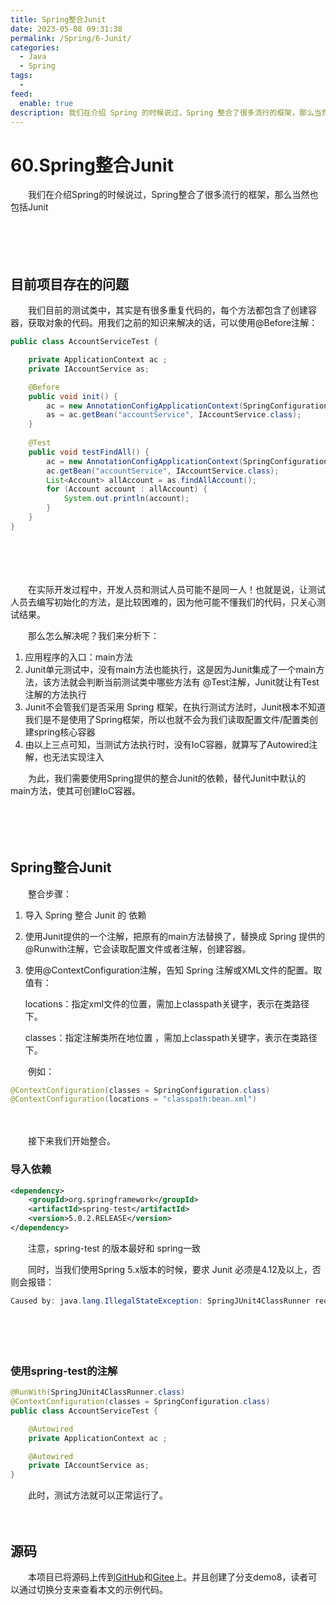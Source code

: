 ```yaml
---
title: Spring整合Junit
date: 2023-05-08 09:31:38
permalink: /Spring/6-Junit/
categories:
  - Java
  - Spring
tags:
  - 
feed:
  enable: true
description: 我们在介绍 Spring 的时候说过，Spring 整合了很多流行的框架，那么当然也包括 Junit
---
```

# 60.Spring整合Junit

　　我们在介绍Spring的时候说过，Spring整合了很多流行的框架，那么当然也包括Junit
<!-- more -->　　‍

　　‍

## 目前项目存在的问题

　　我们目前的测试类中，其实是有很多重复代码的，每个方法都包含了创建容器，获取对象的代码。用我们之前的知识来解决的话，可以使用@Before注解：

```java
public class AccountServiceTest {

    private ApplicationContext ac ;
    private IAccountService as;

    @Before
    public void init() {  
        ac = new AnnotationConfigApplicationContext(SpringConfiguration.class);
        as = ac.getBean("accountService", IAccountService.class);
    }
  
    @Test
    public void testFindAll() {
        ac = new AnnotationConfigApplicationContext(SpringConfiguration.class);
        ac.getBean("accountService", IAccountService.class);
        List<Account> allAccount = as.findAllAccount();
        for (Account account : allAccount) {
            System.out.println(account);
        }
    }
}
```

　　‍

　　‍

　　在实际开发过程中，开发人员和测试人员可能不是同一人！也就是说，让测试人员去编写初始化的方法，是比较困难的，因为他可能不懂我们的代码，只关心测试结果。

　　那么怎么解决呢？我们来分析下：

1. 应用程序的入口：main方法
2. Junit单元测试中，没有main方法也能执行，这是因为Junit集成了一个main方法，该方法就会判断当前测试类中哪些方法有 @Test注解，Junit就让有Test注解的方法执行
3. Junit不会管我们是否采用 Spring 框架，在执行测试方法时，Junit根本不知道我们是不是使用了Spring框架，所以也就不会为我们读取配置文件/配置类创建spring核心容器
4. 由以上三点可知，当测试方法执行时，没有IoC容器，就算写了Autowired注解，也无法实现注入

　　为此，我们需要使用Spring提供的整合Junit的依赖，替代Junit中默认的main方法，使其可创建IoC容器。

　　‍

　　‍

## Spring整合Junit

　　整合步骤：

1. 导入 Spring 整合 Junit 的 依赖
2. 使用Junit提供的一个注解，把原有的main方法替换了，替换成 Spring 提供的 @Runwith注解，它会读取配置文件或者注解，创建容器。
3. 使用@ContextConfiguration注解，告知 Spring 注解或XML文件的配置。取值有：  

    locations：指定xml文件的位置，需加上classpath关键字，表示在类路径下。

    classes：指定注解类所在地位置  ，需加上classpath关键字，表示在类路径下。

　　例如：

```java
@ContextConfiguration(classes = SpringConfiguration.class)
@ContextConfiguration(locations = "classpath:bean.xml")
```

　　‍

　　接下来我们开始整合。

### 导入依赖

```xml
<dependency>
    <groupId>org.springframework</groupId>
    <artifactId>spring-test</artifactId>
    <version>5.0.2.RELEASE</version>
</dependency>
```

　　注意，spring-test 的版本最好和 spring一致

　　同时，当我们使用Spring 5.x版本的时候，要求 Junit 必须是4.12及以上，否则会报错：

```java
Caused by: java.lang.IllegalStateException: SpringJUnit4ClassRunner requires JUnit 4.12 or higher.
```

　　‍

　　‍

### 使用spring-test的注解

```java
@RunWith(SpringJUnit4ClassRunner.class)
@ContextConfiguration(classes = SpringConfiguration.class)
public class AccountServiceTest {

    @Autowired
    private ApplicationContext ac ;

    @Autowired
    private IAccountService as;
}
```

　　此时，测试方法就可以正常运行了。

　　‍

## 源码

　　本项目已将源码上传到[GitHub](https://github.com/Peter-JXL/LearnSpring)和[Gitee](https://gitee.com/peterjxl/LearnSpring)上。并且创建了分支demo8，读者可以通过切换分支来查看本文的示例代码。

　　‍
